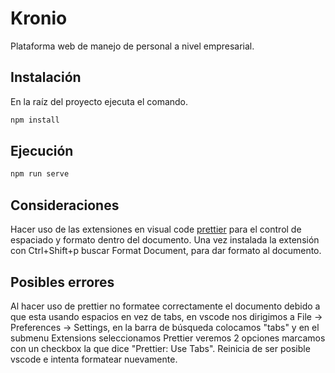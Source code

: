 # Kronio

Plataforma web de manejo de personal a nivel empresarial.

## Instalación

En la raíz del proyecto ejecuta el comando.

```bash
npm install
```

## Ejecución

```bash
npm run serve
```

## Consideraciones
Hacer uso de las extensiones en visual code [prettier](https://prettier.io/) para el control de espaciado y formato dentro del documento.
Una vez instalada la extensión con Ctrl+Shift+p buscar Format Document, para dar formato al documento.

## Posibles errores
Al hacer uso de prettier no formatee correctamente el documento debido a que esta usando espacios en vez de tabs, en vscode nos dirigimos a File -> Preferences -> Settings, en la barra de búsqueda colocamos "tabs" y en el submenu Extensions seleccionamos Prettier veremos 2 opciones marcamos con un checkbox la que dice "Prettier: Use Tabs". Reinicia de ser posible vscode e intenta formatear nuevamente.